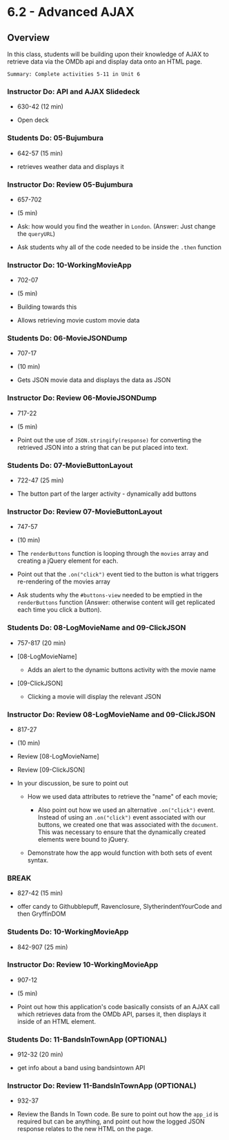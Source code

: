 # 6.2 - Advanced AJAX

## Overview

In this class, students will be building upon their knowledge of AJAX to retrieve data via the OMDb api and display data onto an HTML page.

`Summary: Complete activities 5-11 in Unit 6`

### Instructor Do: API and AJAX Slidedeck

- 630-42 (12 min)

- Open deck

### Students Do: 05-Bujumbura

- 642-57 (15 min)

- retrieves weather data and displays it

### Instructor Do: Review 05-Bujumbura

- 657-702

 - (5 min)

  - Ask: how would you find the weather in `London`. (Answer: Just change the `queryURL`)

- Ask students why all of the code needed to be inside the `.then` function

### Instructor Do: 10-WorkingMovieApp

- 702-07

 - (5 min)

- Building towards this

- Allows retrieving movie custom movie data

### Students Do: 06-MovieJSONDump

- 707-17

 - (10 min)

- Gets JSON movie data and displays the data as JSON

### Instructor Do: Review 06-MovieJSONDump

- 717-22

 - (5 min)

  - Point out the use of `JSON.stringify(response)` for converting the retrieved JSON into a string that can be put placed into text.

### Students Do: 07-MovieButtonLayout

- 722-47 (25 min)

- The button part of the larger activity - dynamically add buttons

### Instructor Do: Review 07-MovieButtonLayout

- 747-57

 - (10 min)

  - The `renderButtons` function is looping through the `movies` array and creating a jQuery element for each.

  - Point out that the `.on("click")` event tied to the button is what triggers re-rendering of the movies array

  - Ask students why the `#buttons-view` needed to be emptied in the `renderButtons` function (Answer: otherwise content will get replicated each time you click a button).

### Students Do: 08-LogMovieName and 09-ClickJSON

- 757-817 (20 min)

- [08-LogMovieName]

  - Adds an alert to the dynamic buttons activity with the movie name

- [09-ClickJSON]

  - Clicking a movie will display the relevant JSON

### Instructor Do: Review 08-LogMovieName and 09-ClickJSON

- 817-27

 - (10 min)

* Review [08-LogMovieName]

* Review [09-ClickJSON]

* In your discussion, be sure to point out

  - How we used data attributes to retrieve the "name" of each movie;

    - Also point out how we used an alternative `.on("click")` event. Instead of using an `.on("click")` event associated with our buttons, we created one that was associated with the `document`. This was necessary to ensure that the dynamically created elements were bound to jQuery.

  - Demonstrate how the app would function with both sets of event syntax.

### BREAK

- 827-42 (15 min)

- offer candy to Githubblepuff, Ravenclosure, SlytherindentYourCode and then GryffinDOM

### Students Do: 10-WorkingMovieApp

- 842-907 (25 min)

### Instructor Do: Review 10-WorkingMovieApp

- 907-12

 - (5 min)

* Point out how this application's code basically consists of an AJAX call which retrieves data from the OMDb API, parses it, then displays it inside of an HTML element.

### Students Do: 11-BandsInTownApp (OPTIONAL)

- 912-32 (20 min)

- get info about a band using bandsintown API

### Instructor Do: Review 11-BandsInTownApp (OPTIONAL)

- 932-37

- Review the Bands In Town code. Be sure to point out how the `app_id` is required but can be anything, and point out how the logged JSON response relates to the new HTML on the page.
